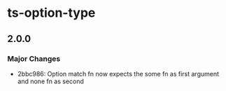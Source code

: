 # ts-option-type

## 2.0.0

### Major Changes

- 2bbc986: Option match fn now expects the some fn as first argument and none fn as second
